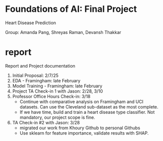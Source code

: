 # Foundations of AI: Final Project
Heart Disease Prediction

Group: Amanda Pang, Shreyas Raman, Devansh Thakkar

# report
Report and Project documentation

1. Initial Proposal: 2/7/25
2. EDA - Framingham: late February
3. Model Training - Framingham: late February
4. Project TA Check-in 1 with Jason: 2/28, 3/10
5. Professor Office Hours Check-in: 3/18
   - Continue with comparative analysis on Framingham and UCI datasets. Can use the Cleveland sub-dataset as the most complete.
   - If we have time, build and train a heart disease type classifier. Not mandatory, our project scope is fine.
6. TA Check-in #2 with Jason: 3/28
   - migrated our work from Khoury Github to personal Githubs
   - Use sklearn for feature importance, validate results with SHAP.

